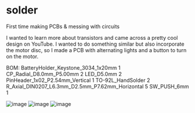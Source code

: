 # solder

First time making PCBs & messing with circuits

I wanted to learn more about transistors and came across a pretty cool design on YouTube. I wanted to do something similar but also incorporate the motor disc, so I made a PCB with alternating lights and a button to turn on the motor. 

BOM:
BatteryHolder_Keystone_3034_1x20mm	1
CP_Radial_D8.0mm_P5.00mm	2
LED_D5.0mm	2
PinHeader_1x02_P2.54mm_Vertical	1
TO-92L_HandSolder	2
R_Axial_DIN0207_L6.3mm_D2.5mm_P7.62mm_Horizontal 5
SW_PUSH_6mm	1

![image](https://github.com/user-attachments/assets/5b7805bd-4309-4bb4-afe0-5f8ae2a0c5ef)
![image](https://github.com/user-attachments/assets/18927654-f994-4639-92e9-df215b093aad)
![image](https://github.com/user-attachments/assets/9e59e501-d150-492e-b182-25a117c002f7)
